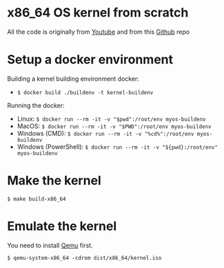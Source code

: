 # x86_64 OS kernel from scratch

All the code is originally from [Youtube](https://www.youtube.com/playlist?list=PLZQftyCk7_SeZRitx5MjBKzTtvk0pHMtp)
and from this [Github](https://github.com/davidcallanan/os-series) repo

# Setup a docker environment

Building a kernel building environment docker:
- `$ docker build ./buildenv -t kernel-buildenv`

Running the docker:
- Linux: `$ docker run --rm -it -v "$pwd":/root/env myos-buildenv`
- MacOS: `$ docker run --rm -it -v "$PWD":/root/env myos-buildenv`
- Windows (CMD): `$ docker run --rm -it -v "%cd%":/root/env myos-buildenv`
- Windows (PowerShell): `$ docker run --rm -it -v "${pwd}:/root/env" myos-buildenv`

# Make the kernel

`$ make build-x86_64`

# Emulate the kernel

You need to install [Qemu](https://www.qemu.org/) first.

`$ qemu-system-x86_64 -cdrom dist/x86_64/kernel.iso`
